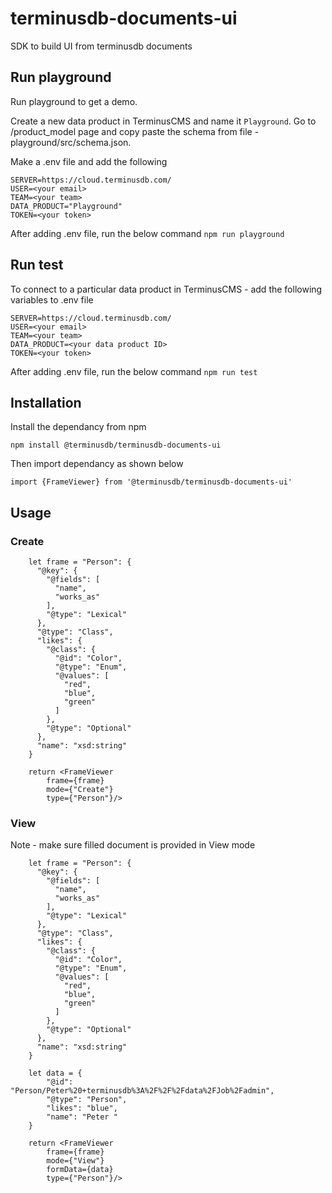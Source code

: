 # terminusdb-documents-ui
SDK to build UI from terminusdb documents

## Run playground
Run playground to get a demo.

Create a new data product in TerminusCMS and name it ```Playground```. 
Go to /product_model page and copy paste the schema from file - playground/src/schema.json.

Make a .env file and add the following

```
SERVER=https://cloud.terminusdb.com/ 
USER=<your email>
TEAM=<your team>
DATA_PRODUCT="Playground"
TOKEN=<your token>
```
After adding .env file, run the below command
```npm run playground```

## Run test
To connect to a particular data product in TerminusCMS - add the following variables to .env file 

```
SERVER=https://cloud.terminusdb.com/
USER=<your email>
TEAM=<your team>
DATA_PRODUCT=<your data product ID>
TOKEN=<your token>
```

After adding .env file, run the below command
```npm run test```
    

## Installation

Install the dependancy from npm

```npm install @terminusdb/terminusdb-documents-ui```

Then import dependancy as shown below

```import {FrameViewer} from '@terminusdb/terminusdb-documents-ui'```

## Usage

### Create

```
    let frame = "Person": {
	  "@key": {
		"@fields": [
		  "name",
		  "works_as"
		],
		"@type": "Lexical"
	  },
	  "@type": "Class",
	  "likes": {
		"@class": {
		  "@id": "Color",
		  "@type": "Enum",
		  "@values": [
			"red",
			"blue",
			"green"
		  ]
		},
		"@type": "Optional"
	  },
	  "name": "xsd:string"
	}

    return <FrameViewer
        frame={frame}
        mode={"Create"}
        type={"Person"}/>
```

### View
Note - make sure filled document is provided in View mode

```
    let frame = "Person": {
	  "@key": {
		"@fields": [
		  "name",
		  "works_as"
		],
		"@type": "Lexical"
	  },
	  "@type": "Class",
	  "likes": {
		"@class": {
		  "@id": "Color",
		  "@type": "Enum",
		  "@values": [
			"red",
			"blue",
			"green"
		  ]
		},
		"@type": "Optional"
	  },
	  "name": "xsd:string"
	}

    let data = {
        "@id": "Person/Peter%20+terminusdb%3A%2F%2F%2Fdata%2FJob%2Fadmin",
        "@type": "Person",
        "likes": "blue",
        "name": "Peter "
    }

    return <FrameViewer
        frame={frame}
        mode={"View"}
        formData={data}
        type={"Person"}/>
```

